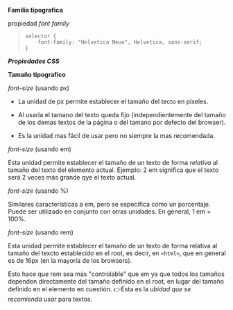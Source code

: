
**Familia tipografica**

propiedad *font family*

>``selector {`` <br>
>``    font-family: "Helvetica Neue", Helvetica, sans-serif;`` <br>
>``}`` <br>

***Propiedades CSS***

**Tamaño tipografico**

*font-size* (usando px)

- La unidad de px permite establecer el tamaño del tecto en píxeles.

- Al usarla el tamano del texto queda fijo (independientemente del tamaño de los demas textos de la página o del tamano por defecto del browser).

- Es la unidad mas fácil de usar pero no siempre la mas recomendada.

*font-size* (usando em)

Esta unidad permite establecer el tamaño de un texto de forma *relativa* al tamaño del texto del elemento actual.
Ejemplo: 2 em significa que el texto será 2 veces más grande qye el texto actual.

*font-size* (usando %)

Similares características a em, pero se especifica como un porcentaje. Puede ser utilizado en conjunto con otras unidades.
En general, 1 em = 100%.

*font-size* (usando rem)

Esta unidad permite establecer el tamaño de un texto de forma relativa al tamaño del texcto establecido en el root, es decir, en ``<html>``, que en general es de 16px (en la mayoría de los browsers).

Esto hace que rem sea más "controlable" que em ya que todos los tamaños dependen directamente del tamaño definido en el root, en lugar del tamaño definido en el elemento en cuestión.
👉Esta es la *ubidad que se recomienda usar* para textos.

